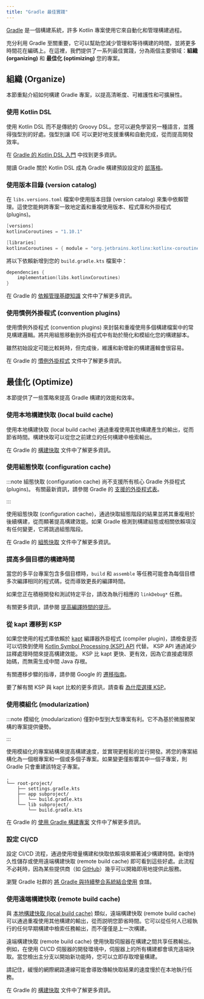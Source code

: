 ```yaml
---
title: "Gradle 最佳實踐"
---
```

[Gradle](https://docs.gradle.org/current/userguide/userguide.html) 是一個構建系統，許多 Kotlin 專案使用它來自動化和管理構建過程。

充分利用 Gradle 至關重要，它可以幫助您減少管理和等待構建的時間，並將更多時間花在編碼上。在這裡，我們提供了一系列最佳實踐，分為兩個主要領域：**組織 (organizing)** 和 **最佳化 (optimizing)** 您的專案。

## 組織 (Organize)

本節重點介紹如何構建 Gradle 專案，以提高清晰度、可維護性和可擴展性。

### 使用 Kotlin DSL

使用 Kotlin DSL 而不是傳統的 Groovy DSL。您可以避免學習另一種語言，並獲得強型別的好處。強型別讓 IDE 可以更好地支援重構和自動完成，從而提高開發效率。

在 [Gradle 的 Kotlin DSL 入門](https://docs.gradle.org/current/userguide/kotlin_dsl.html) 中找到更多資訊。

閱讀 Gradle 關於 Kotlin DSL 成為 Gradle 構建預設設定的 [部落格](https://blog.gradle.org/kotlin-dsl-is-now-the-default-for-new-gradle-builds)。

### 使用版本目錄 (version catalog)

在 `libs.versions.toml` 檔案中使用版本目錄 (version catalog) 來集中依賴管理。這使您能夠跨專案一致地定義和重複使用版本、程式庫和外掛程式 (plugins)。

```kotlin
[versions]
kotlinxCoroutines = "1.10.1"

[libraries]
kotlinxCoroutines = { module = "org.jetbrains.kotlinx:kotlinx-coroutines-core", version.ref = "kotlinxCoroutines" }
```

將以下依賴新增到您的 `build.gradle.kts` 檔案中：

```kotlin
dependencies {
    implementation(libs.kotlinxCoroutines)
}
```

在 Gradle 的 [依賴管理基礎知識](https://docs.gradle.org/current/userguide/dependency_management_basics.html#version_catalog) 文件中了解更多資訊。

### 使用慣例外掛程式 (convention plugins)

使用慣例外掛程式 (convention plugins) 來封裝和重複使用多個構建檔案中的常見構建邏輯。將共用組態移動到外掛程式中有助於簡化和模組化您的構建腳本。

雖然初始設定可能比較耗時，但完成後，維護和新增新的構建邏輯會很容易。

在 Gradle 的 [慣例外掛程式](https://docs.gradle.org/current/userguide/custom_plugins.html#sec:convention_plugins) 文件中了解更多資訊。

## 最佳化 (Optimize)

本節提供了一些策略來提高 Gradle 構建的效能和效率。

### 使用本地構建快取 (local build cache)

使用本地構建快取 (local build cache) 通過重複使用其他構建產生的輸出，從而節省時間。構建快取可以從您之前建立的任何構建中檢索輸出。

在 Gradle 的 [構建快取](https://docs.gradle.org/current/userguide/build_cache.html) 文件中了解更多資訊。

### 使用組態快取 (configuration cache)

:::note
組態快取 (configuration cache) 尚不支援所有核心 Gradle 外掛程式 (plugins)。 有關最新資訊，請參閱 Gradle 的
[支援的外掛程式表](https://docs.gradle.org/current/userguide/configuration_cache.html#config_cache:plugins:core)。

:::

使用組態快取 (configuration cache)，通過快取組態階段的結果並將其重複用於後續構建，從而顯著提高構建效能。如果 Gradle 檢測到構建組態或相關依賴項沒有任何變更，它將跳過組態階段。

在 Gradle 的 [組態快取](https://docs.gradle.org/current/userguide/configuration_cache.html) 文件中了解更多資訊。

### 提高多個目標的構建時間

當您的多平台專案包含多個目標時，`build` 和 `assemble` 等任務可能會為每個目標多次編譯相同的程式碼，從而導致更長的編譯時間。

如果您正在積極開發和測試特定平台，請改為執行相應的 `linkDebug*` 任務。

有關更多資訊，請參閱 [提高編譯時間的提示](native-improving-compilation-time#gradle-configuration)。

### 從 kapt 遷移到 KSP

如果您使用的程式庫依賴於 [kapt](kapt) 編譯器外掛程式 (compiler plugin)，請檢查是否可以切換到使用 [Kotlin Symbol Processing (KSP) API](ksp-overview) 代替。 KSP API 通過減少註釋處理時間來提高構建效能。 KSP 比 kapt 更快、更有效，因為它直接處理原始碼，而無需生成中間 Java 存根。

有關遷移步驟的指導，請參閱 Google 的 [遷移指南](https://developer.android.com/build/migrate-to-ksp)。

要了解有關 KSP 與 kapt 比較的更多資訊，請查看 [為什麼選擇 KSP](ksp-why-ksp)。

### 使用模組化 (modularization)

:::note
模組化 (modularization) 僅對中型到大型專案有利。它不為基於微服務架構的專案提供優勢。

:::

使用模組化的專案結構來提高構建速度，並實現更輕鬆的並行開發。將您的專案結構化為一個根專案和一個或多個子專案。如果變更僅影響其中一個子專案，則 Gradle 只會重建該特定子專案。

```none
.
└── root-project/
    ├── settings.gradle.kts
    ├── app subproject/
    │   └── build.gradle.kts
    └── lib subproject/
        └── build.gradle.kts
```

在 Gradle 的 [使用 Gradle 構建專案](https://docs.gradle.org/current/userguide/multi_project_builds.html) 文件中了解更多資訊。

### 設定 CI/CD

設定 CI/CD 流程，通過使用增量構建和快取依賴項來顯著減少構建時間。新增持久性儲存或使用遠端構建快取 (remote build cache) 即可看到這些好處。此流程不必耗時，因為某些提供商（如 [GitHub](https://github.com/features/actions)）幾乎可以開箱即用地提供此服務。

瀏覽 Gradle 社群的 [將 Gradle 與持續整合系統結合使用](https://cookbook.gradle.org/ci/) 食譜。

### 使用遠端構建快取 (remote build cache)

與 [本地構建快取 (local build cache)](#use-local-build-cache) 類似，遠端構建快取 (remote build cache) 可以通過重複使用其他構建的輸出，從而説明您節省時間。它可以從任何人已經執行的任何早期構建中檢索任務輸出，而不僅僅是上一次構建。

遠端構建快取 (remote build cache) 使用快取伺服器在構建之間共享任務輸出。例如，在使用 CI/CD 伺服器的開發環境中，伺服器上的所有構建都會填充遠端快取。當您檢出主分支以開始新功能時，您可以立即存取增量構建。

請記住，緩慢的網際網路連線可能會導致傳輸快取結果的速度慢於在本地執行任務。

在 Gradle 的 [構建快取](https://docs.gradle.org/current/userguide/build_cache.html) 文件中了解更多資訊。